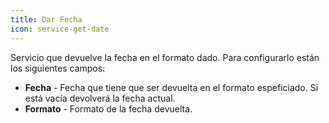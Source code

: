 ```yaml
---
title: Dar Fecha
icon: service-get-date
---
```


Servicio que devuelve la fecha en el formato dado. Para configurarlo están los siguientes campos:

- **Fecha** - Fecha que tiene que ser devuelta en el formato espeficiado. Si está vacía devolverá la fecha actual.
- **Formato** - Formato de la fecha devuelta.

